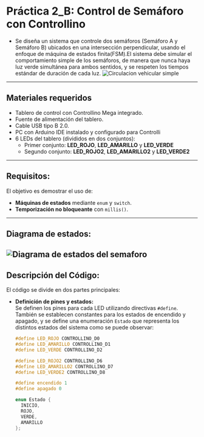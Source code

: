 # Práctica 2_B: Control de Semáforo con Controllino 

-  Se diseña un sistema que controle dos semáforos (Semáforo A y Semáforo B) ubicados en una intersección perpendicular, usando el enfoque de máquina de estados finita(FSM).El sistema debe simular el comportamiento simple de los semáforos, de manera que nunca haya luz verde simultánea para ambos sentidos, y se respeten los tiempos estándar de duración  de cada luz.
![Circulacion vehicular simple ](image.png)

---
## Materiales requeridos
- Tablero de control con Controllino Mega integrado.
- Fuente de alimentación del tablero.
- Cable USB tipo B 2.0.
- PC con Arduino IDE instalado y configurado para Controlli
- 6 LEDs del tablero (divididos en dos conjuntos):
  - Primer conjunto: **LED_ROJO**, **LED_AMARILLO** y **LED_VERDE**
  - Segundo conjunto: **LED_ROJO2**, **LED_AMARILLO2** y **LED_VERDE2**
---
## Requisitos:

El objetivo es demostrar el uso de:
- **Máquinas de estados** mediante `enum` y `switch`.
- **Temporización no bloqueante** con `millis()`.
---
## Diagrama de estados:
![Diagrama de estados del semaforo ](semaforo_estados.png)
---
## Descripción del Código:
El código se divide en dos partes principales:
- **Definición de pines y estados:**  
  Se definen los pines para cada LED utilizando directivas `#define`. También se establecen constantes para los estados de encendido y apagado, y se define una enumeración `Estado` que representa los distintos estados del sistema como se puede observar:
  
  
  ```cpp
  #define LED_ROJO CONTROLLINO_D0
  #define LED_AMARILLO CONTROLLINO_D1
  #define LED_VERDE CONTROLLINO_D2
  
  #define LED_ROJO2 CONTROLLINO_D6
  #define LED_AMARILLO2 CONTROLLINO_D7
  #define LED_VERDE2 CONTROLLINO_D8
  
  #define encendido 1
  #define apagado 0
  
  enum Estado {
    INICIO,
    ROJO,
    VERDE,
    AMARILLO
  };
  
